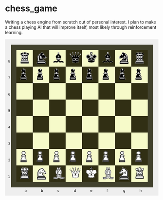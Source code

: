 # chess_game
Writing a chess engine from scratch out of personal interest. I plan to make a chess playing AI that will improve itself, most likely through reinforcement learning.



![Uh oh, it appears the image didn't load. Please look at `screenshot.png`](/screenshot.png?raw=true "Chessboard GUI")
